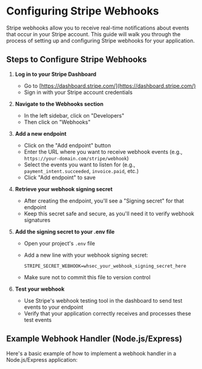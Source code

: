 # Configuring Stripe Webhooks

Stripe webhooks allow you to receive real-time notifications about events that occur in your Stripe account. This guide will walk you through the process of setting up and configuring Stripe webhooks for your application.

## Steps to Configure Stripe Webhooks

1. **Log in to your Stripe Dashboard**
   - Go to [https://dashboard.stripe.com/](https://dashboard.stripe.com/)
   - Sign in with your Stripe account credentials

2. **Navigate to the Webhooks section**
   - In the left sidebar, click on "Developers"
   - Then click on "Webhooks"

3. **Add a new endpoint**
   - Click on the "Add endpoint" button
   - Enter the URL where you want to receive webhook events (e.g., `https://your-domain.com/stripe/webhook`)
   - Select the events you want to listen for (e.g., `payment_intent.succeeded`, `invoice.paid`, etc.)
   - Click "Add endpoint" to save

4. **Retrieve your webhook signing secret**
   - After creating the endpoint, you'll see a "Signing secret" for that endpoint
   - Keep this secret safe and secure, as you'll need it to verify webhook signatures

5. **Add the signing secret to your .env file**
   - Open your project's `.env` file
   - Add a new line with your webhook signing secret:

     ```env
     STRIPE_SECRET_WEBHOOK=whsec_your_webhook_signing_secret_here
     ```

   - Make sure not to commit this file to version control

6. **Test your webhook**
   - Use Stripe's webhook testing tool in the dashboard to send test events to your endpoint
   - Verify that your application correctly receives and processes these test events

## Example Webhook Handler (Node.js/Express)

Here's a basic example of how to implement a webhook handler in a Node.js/Express application:
